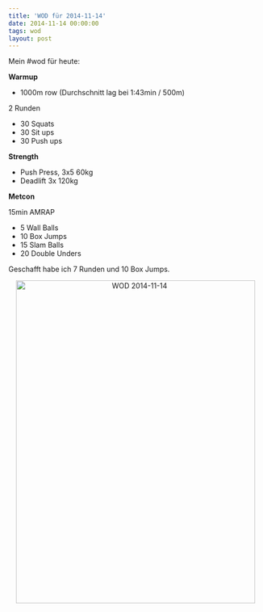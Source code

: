 ```yaml
---
title: 'WOD für 2014-11-14'
date: 2014-11-14 00:00:00 
tags: wod
layout: post
---
```

Mein #wod für heute:

**Warmup**

* 1000m row (Durchschnitt lag bei 1:43min / 500m)

2 Runden

* 30 Squats
* 30 Sit ups
* 30 Push ups

**Strength**

* Push Press, 3x5 60kg
* Deadlift 3x 120kg

**Metcon**

15min AMRAP

* 5 Wall Balls
* 10 Box Jumps
* 15 Slam Balls
* 20 Double Unders

Geschafft habe ich 7 Runden und 10 Box Jumps.

<center><a href="https://www.flickr.com/photos/cringe/15168768614" title="WOD 2014-11-14 by Carsten Ringe, on Flickr"><img src="https://farm9.staticflickr.com/8640/15168768614_a933c7453b_z.jpg" width="474" height="640" alt="WOD 2014-11-14"></a></center>
